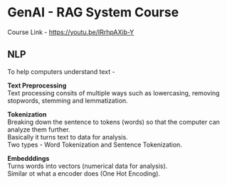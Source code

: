 # GenAI - RAG System Course
Course Link - https://youtu.be/IRrhpAXib-Y

## NLP
To help computers understand text -  

**Text Preprocessing**  
Text processing consits of multiple ways such as lowercasing, removing stopwords, stemming and lemmatization.

**Tokenization**  
Breaking down the sentence to tokens (words) so that the computer can analyze them further.  
Basically it turns text to data for analysis.  
Two types - Word Tokenization and Sentence Tokenization.

**Embedddings**  
Turns words into vectors (numerical data for analysis).  
Similar ot what a encoder does (One Hot Encoding).

